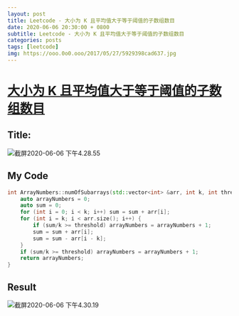 ```yaml
---
layout: post
title: Leetcode - 大小为 K 且平均值大于等于阈值的子数组数目
date: 2020-06-06 20:30:00 + 0800
subtitle: Leetcode - 大小为 K 且平均值大于等于阈值的子数组数目
categories: posts
tags: [leetcode]
img: https://ooo.0o0.ooo/2017/05/27/5929398cad637.jpg
---
```


# [大小为 K 且平均值大于等于阈值的子数组数目](https://leetcode-cn.com/problems/number-of-sub-arrays-of-size-k-and-average-greater-than-or-equal-to-threshold/)

## Title:



![截屏2020-06-06 下午4.28.55](https://tva1.sinaimg.cn/large/007S8ZIlly1gfing49luzj310c0n8adn.jpg)

## My Code

```C++
int ArrayNumbers::numOfSubarrays(std::vector<int> &arr, int k, int threshold) {
    auto arrayNumbers = 0;
    auto sum = 0;
    for (int i = 0; i < k; i++) sum = sum + arr[i];
    for (int i = k; i < arr.size(); i++) {
        if (sum/k >= threshold) arrayNumbers = arrayNumbers + 1;
        sum = sum + arr[i];
        sum = sum - arr[i - k];
    }
    if (sum/k >= threshold) arrayNumbers = arrayNumbers + 1;
    return arrayNumbers;
}
```



## Result

![截屏2020-06-06 下午4.30.19](https://tva1.sinaimg.cn/large/007S8ZIlly1gfinhjo0hdj30y40a4wfn.jpg)

